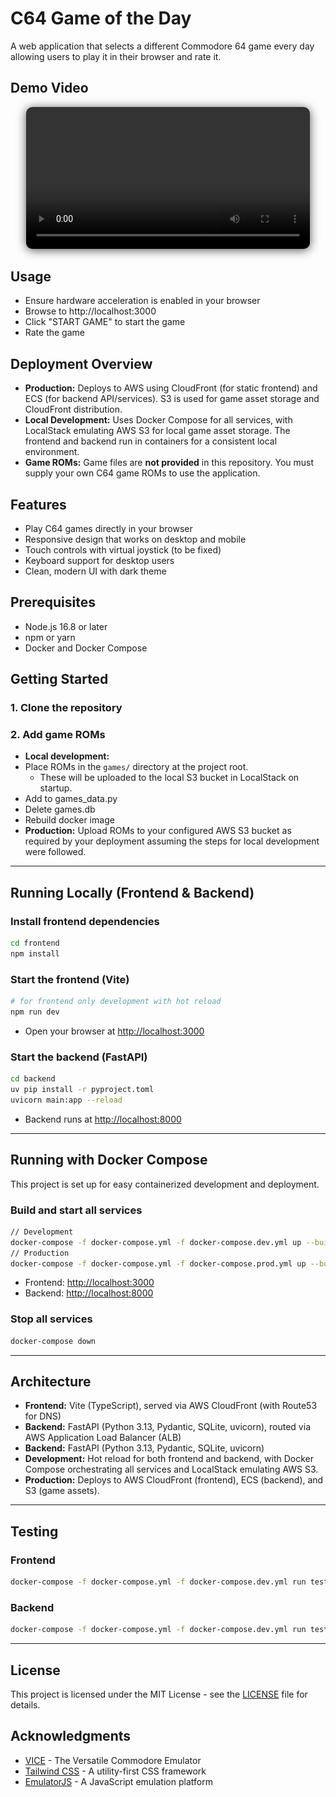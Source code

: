 # C64 Game of the Day

A web application that selects a different Commodore 64 game every day allowing users to play it in their browser and rate it.

## Demo Video

<p align="center">
  <video controls width="90%" style="max-width:700px; border-radius:10px; box-shadow:0 2px 16px #000a;">
    <source src="https://github.com/user-attachments/assets/66739b41-3443-478d-99c6-e8fb352c5182" type="video/mp4">
    <img src="c64gotd-gameplay.png" alt="Gameplay screenshot" style="width:100%; max-width:700px; border-radius:10px; box-shadow:0 2px 16px #000a;" />
    Your browser does not support the video tag.
  </video>
</p>

## Usage

- Ensure hardware acceleration is enabled in your browser
- Browse to http://localhost:3000
- Click "START GAME" to start the game
- Rate the game


## Deployment Overview

- **Production:** Deploys to AWS using CloudFront (for static frontend) and ECS (for backend API/services). S3 is used for game asset storage and CloudFront distribution.
- **Local Development:** Uses Docker Compose for all services, with LocalStack emulating AWS S3 for local game asset storage. The frontend and backend run in containers for a consistent local environment.
- **Game ROMs:** Game files are **not provided** in this repository. You must supply your own C64 game ROMs to use the application.


## Features

- Play C64 games directly in your browser
- Responsive design that works on desktop and mobile
- Touch controls with virtual joystick (to be fixed)
- Keyboard support for desktop users
- Clean, modern UI with dark theme

## Prerequisites

- Node.js 16.8 or later
- npm or yarn
- Docker and Docker Compose

## Getting Started

### 1. Clone the repository

### 2. Add game ROMs

- **Local development:** 
 - Place ROMs in the `games/` directory at the project root. 
    - These will be uploaded to the local S3 bucket in LocalStack on startup.
 - Add to games_data.py
 - Delete games.db
 - Rebuild docker image
- **Production:** Upload ROMs to your configured AWS S3 bucket as required by your deployment assuming the steps for local development were followed.

---

## Running Locally (Frontend & Backend)

### Install frontend dependencies
```bash
cd frontend
npm install
```

### Start the frontend (Vite)
```bash
# for frontend only development with hot reload 
npm run dev
```

- Open your browser at [http://localhost:3000](http://localhost:3000)

### Start the backend (FastAPI)
```bash
cd backend
uv pip install -r pyproject.toml
uvicorn main:app --reload
```

- Backend runs at [http://localhost:8000](http://localhost:8000)

---

## Running with Docker Compose

This project is set up for easy containerized development and deployment.

### Build and start all services
```bash
// Development
docker-compose -f docker-compose.yml -f docker-compose.dev.yml up --build
// Production
docker-compose -f docker-compose.yml -f docker-compose.prod.yml up --build
```
- Frontend: [http://localhost:3000](http://localhost:3000)
- Backend: [http://localhost:8000](http://localhost:8000)

### Stop all services
```bash
docker-compose down
```

---

## Architecture
- **Frontend:** Vite (TypeScript), served via AWS CloudFront (with Route53 for DNS)
- **Backend:** FastAPI (Python 3.13, Pydantic, SQLite, uvicorn), routed via AWS Application Load Balancer (ALB)
- **Backend:** FastAPI (Python 3.13, Pydantic, SQLite, uvicorn)
- **Development:** Hot reload for both frontend and backend, with Docker Compose orchestrating all services and LocalStack emulating AWS S3.
- **Production:** Deploys to AWS CloudFront (frontend), ECS (backend), and S3 (game assets).

---

## Testing

### Frontend
```bash
docker-compose -f docker-compose.yml -f docker-compose.dev.yml run test-frontend
```

### Backend
```bash
docker-compose -f docker-compose.yml -f docker-compose.dev.yml run test-backend
```

---

## License

This project is licensed under the MIT License - see the [LICENSE](LICENSE) file for details.

## Acknowledgments

- [VICE](https://vice-emu.sourceforge.io/) - The Versatile Commodore Emulator
- [Tailwind CSS](https://tailwindcss.com/) - A utility-first CSS framework
- [EmulatorJS](https://github.com/EmulatorJS/EmulatorJS) - A JavaScript emulation platform

